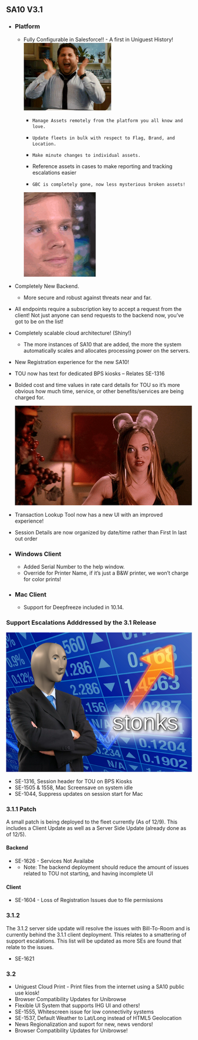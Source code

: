 ## SA10 V3.1
*	### Platform
    *	Fully Configurable in Salesforce!! - A first in Uniguest History!  ![Jonah Hill Screaming](JonahHillScreaming.gif)
        *	  Manage Assets remotely from the platform you all know and love.
        *	  Update fleets in bulk with respect to Flag, Brand, and Location.
        *	  Make minute changes to individual assets.
        *   Reference assets in cases to make reporting and tracking escalations easier
        *	  GBC is completely gone, now less mysterious broken assets! 
        ![Blink Blink](BlinkBlink.gif)
   *	Completely New Backend.  
         *   More secure and robust against threats near and far.
   *	All endpoints require a subscription key to accept a request from the client! Not just anyone can send requests to the backend now, you’ve got to be on the list!  
   * Completely scalable cloud architecture! (Shiny!) 
        *	The more instances of SA10 that are added, the more the system automatically scales and allocates processing power on the servers.
   *	New Registration experience for the new SA10!
   *	TOU now has text for dedicated BPS kiosks – Relates SE-1316
   *	Bolded cost and time values in rate card details for TOU so it’s more obvious how much time, service, or other benefits/services are being charged for.
         
         ![Duh](Duh!.gif)
   *	Transaction Lookup Tool now has a new UI with an improved experience! 
   * Session Details are now organized by date/time rather than First In last out order  



*	### Windows Client
    *	Added Serial Number to the help window.
    *	Override for Printer Name, if it’s just a B&W printer, we won’t charge for color prints!


*	### Mac Client
    *	Support for Deepfreeze included in 10.14.

### Support Escalations Adddressed by the 3.1 Release
![Stonks](Stonks.png)
* SE-1316, Session header for TOU on BPS Kiosks
* SE-1505 & 1558, Mac Screensave on system idle
* SE-1044, Suppress updates on session start for Mac


### 3.1.1 Patch
A small patch is being deployed to the fleet currently (As of 12/9). This includes a Client Update as well as a Server Side Update (already done as of 12/5).


#### Backend
* SE-1626 - Services Not Availabe
* * Note: The backend deployment should reduce the amount of issues related to TOU not starting, and having incomplete UI

#### Client
* SE-1604 - Loss of Registration Issues due to file permissions 


### 3.1.2
The 3.1.2 server side update will resolve the issues with Bill-To-Room and is currently behind the 3.1.1 client deployment. This relates to a smattering of support escalations. This list will be updated as more SEs are found that relate to the issues. 
* SE-1621


### 3.2

* Uniguest Cloud Print - Print files from the internet using a SA10 public use kiosk!
* Browser Compatibility Updates for Unibrowse
* Flexible UI System that supports IHG UI and others!
* SE-1555, Whitescreen issue for low connectivity systems
* SE-1537, Default Weather to Lat/Long instead of HTML5 Geolocation
* News Regionalization and suport for new, news vendors!
* Browser Compatibility Updates for Unibrowse!

